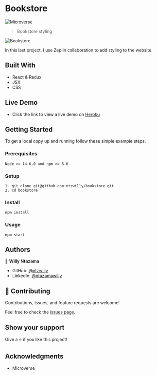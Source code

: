 # Bookstore

![Microverse](https://img.shields.io/badge/Microverse-blueviolet)

> Bookstore styling

![Bookstore](https://user-images.githubusercontent.com/9049260/140428522-95b344da-9206-464e-9a68-0478e5aa65d9.png)

In this last project, I use Zeplin collaboration to add styling to the website.

## Built With

- React & Redux
- JSX
- CSS

## Live Demo

- Click the link to view a live demo on [Heroku](https://bookstore-w01.herokuapp.com/)
## Getting Started

To get a local copy up and running follow these simple example steps.

### Prerequisites

    Node >= 14.0.0 and npm >= 5.6

### Setup

    1. git clone git@github.com:ntzwilly/bookstore.git
    2. cd bookstore

### Install

    npm install

### Usage

    npm start

## Authors

👤 **Willy Ntazama**

- GitHub: [@ntzwilly](https://github.com/ntzwilly)
- LinkedIn: [@ntazamawilly](https://linkedin.com/in/ntazama-willy-b676b7aa)
## 🤝 Contributing

Contributions, issues, and feature requests are welcome!

Feel free to check the [issues page](../../issues/).

## Show your support

Give a ⭐️ if you like this project!

## Acknowledgments

- Microverse